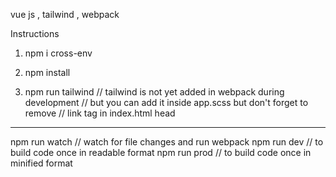 


vue js , tailwind , webpack

Instructions

1. npm i cross-env

2. npm install

3. npm run tailwind     // tailwind is not yet added in webpack during development
                        // but you can add it inside app.scss but don't forget to remove
                        // link tag in index.html head


-----------------------------------------------------------------

npm run watch   // watch for file changes and run webpack
npm run dev     // to build code once in readable format
npm run prod    // to build code once in minified format